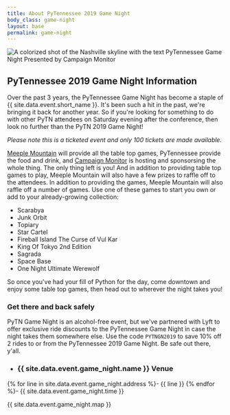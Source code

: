 ```yaml
---
title: About PyTennessee 2019 Game Night
body_class: game-night
layout: base
permalink: game-night
---
```


<div class="game-night-hero"> 
  <img src="{{ site.baseurl }}/static/img/{{ site.data.event.game_night.image }}" alt="A colorized shot of the Nashville skyline with the text PyTennessee Game Night Presented by Campaign Monitor">
</div>

## PyTennessee 2019 Game Night Information

Over the past 3 years, the PyTennessee Game Night has become a staple of {{ site.data.event.short_name }}.
It's been such a hit in the past, we're bringing it back for another year.
So if you're looking for something to do with other PyTN attendees on Saturday evening after the conference, then look no further than the PyTN 2019 Game Night!

_Please note this is a ticketed event and only 100 tickets are made available._

[Meeple Mountain](https://www.meeplemountain.com/) will provide all the table top games, PyTennessee provide the food and drink, and [Campaign Monitor](https://www.campaignmonitor.com/) is hosting and sponsorsing the whole thing. The only thing left is you! And in addition to providing table top games to play, Meeple Mountain will also have a few prizes to raffle off to the attendees.
In addition to providing the games, Meeple Mountain will also raffle off a number of games.
Use one of these games to start you own or add to your already-growing collection:

* Scarabya
* Junk Orbit
* Topiary
* Star Cartel
* Fireball Island The Curse of Vul Kar
* King Of Tokyo 2nd Edition
* Sagrada
* Space Base
* One Night Ultimate Werewolf

So once you've had your fill of Python for the day, come downtown and enjoy some table top games, then head out to wherever the night takes you!

### Get there and back safely

PyTN Game Night is an alcohol-free event, but we've partnered with Lyft to offer exclusive ride discounts to the PyTennessee Game Night in case the night takes them somewhere else.
Use the code `PYTNGN2019` to save 10% off 2 rides to or from the PyTennessee 2019 Game Night.
Be safe out there, y'all.

<div class="flex-container venue-info" markdown="1">

- ### {{ site.data.event.game_night.name }} Venue
{% for line in site.data.event.game_night.address %}- {{ line }}
{% endfor %}- {{ site.data.event.game_night.time }}

{{ site.data.event.game_night.map }}

</div>
